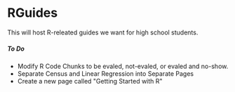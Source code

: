 # RGuides

This will host R-releated guides we want for high school students.

##### To Do

-   Modify R Code Chunks to be evaled, not-evaled, or evaled and no-show.
-   Separate Census and Linear Regression into Separate Pages
-   Create a new page called "Getting Started with R"
